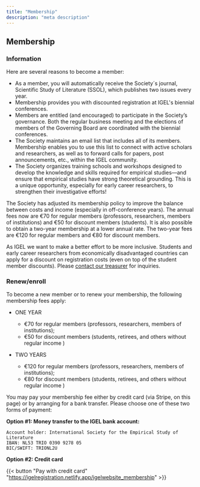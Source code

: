 ```yaml
---
title: "Membership"
description: "meta description"
---
```


## Membership

### Information
Here are several reasons to become a member:

* As a member, you will automatically receive the Society´s journal, Scientific Study of Literature (SSOL), which publishes two issues every year.
* Membership provides you with discounted registration at IGEL's biennial conferences.
* Members are entitled (and encouraged) to participate in the Society’s governance. Both the regular business meeting and the elections of members of the Governing Board are coordinated with the biennial conferences.
* The Society maintains an email list that includes all of its members. Membership enables you to use this list to connect with active scholars and researchers, as well as to forward calls for papers, post announcements, etc., within the IGEL community.
* The Society organizes training schools and workshops designed to develop the knowledge and skills required for empirical studies—and ensure that empirical studies have strong theoretical grounding. This is a unique opportunity, especially for early career researchers, to strengthen their investigative efforts!

The Society has adjusted its membership policy to improve the balance between costs and income (especially in off-conference years). The annual fees now are €70 for regular members (professors, researchers, members of institutions) and €50 for discount members (students). It is also possible to obtain a two-year membership at a lower annual rate. The two-year fees are €120 for regular members and €80 for discount members.

As IGEL we want to make a better effort to be more inclusive. Students and early career researchers from economically disadvantaged countries can apply for a discount on registration costs (even on top of the student member discounts). Please [contact our treasurer](/contact) for inquiries.

### Renew/enroll
To become a new member or to renew your membership, the following membership fees apply:

* ONE YEAR
  * €70 for regular members (professors, researchers, members of institutions);
  * €50 for discount members (students, retirees, and others without regular income )

* TWO YEARS
  * €120 for regular members (professors, researchers, members of institutions);
  * €80 for discount members (students, retirees, and others without regular income )


You may pay your membership fee either by credit card (via Stripe, on this page) or by arranging for a bank transfer.
Please choose one of these two forms of payment:

**Option #1: Money transfer to the IGEL bank account:**

```
Account holder: International Society for the Empirical Study of Literature
IBAN: NL53 TRIO 0390 9278 05
BIC/SWIFT: TRIONL2U
```


**Option #2: Credit card**

{{< button "Pay with credit card" "https://igelregistration.netlify.app/igelwebsite_membership" >}}